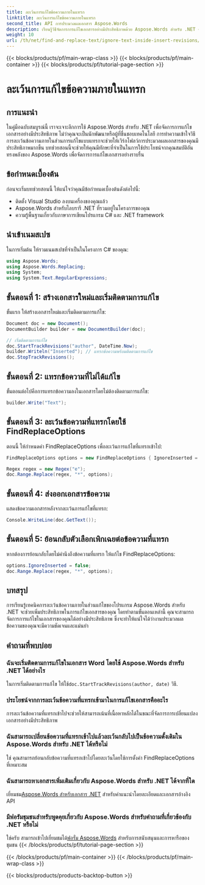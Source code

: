 ```yaml
---
title: ละเว้นการแก้ไขข้อความภายในแทรก
linktitle: ละเว้นการแก้ไขข้อความภายในแทรก
second_title: API การประมวลผลเอกสาร Aspose.Words
description: เรียนรู้วิธีจัดการการแก้ไขเอกสารอย่างมีประสิทธิภาพด้วย Aspose.Words สำหรับ .NET ค้นพบเทคนิคในการละเว้นข้อความภายในส่วนแก้ไขเพื่อการแก้ไขที่มีประสิทธิภาพ
weight: 10
url: /th/net/find-and-replace-text/ignore-text-inside-insert-revisions/
---
```


{{< blocks/products/pf/main-wrap-class >}}
{{< blocks/products/pf/main-container >}}
{{< blocks/products/pf/tutorial-page-section >}}

# ละเว้นการแก้ไขข้อความภายในแทรก

## การแนะนำ

ในคู่มือฉบับสมบูรณ์นี้ เราจะเจาะลึกการใช้ Aspose.Words สำหรับ .NET เพื่อจัดการการแก้ไขเอกสารอย่างมีประสิทธิภาพ ไม่ว่าคุณจะเป็นนักพัฒนาหรือผู้ที่ชื่นชอบเทคโนโลยี การทำความเข้าใจวิธีการละเว้นข้อความภายในส่วนการแก้ไขแบบแทรกจะช่วยให้เวิร์กโฟลว์การประมวลผลเอกสารของคุณมีประสิทธิภาพมากขึ้น บทช่วยสอนนี้จะช่วยให้คุณมีทักษะที่จำเป็นในการใช้ประโยชน์จากคุณสมบัติอันทรงพลังของ Aspose.Words เพื่อจัดการการแก้ไขเอกสารอย่างราบรื่น

## ข้อกำหนดเบื้องต้น

ก่อนจะเริ่มบทช่วยสอนนี้ ให้แน่ใจว่าคุณมีข้อกำหนดเบื้องต้นดังต่อไปนี้:
- ติดตั้ง Visual Studio ลงบนเครื่องของคุณแล้ว
- Aspose.Words สำหรับไลบรารี .NET ที่รวมอยู่ในโครงการของคุณ
- ความรู้พื้นฐานเกี่ยวกับภาษาการเขียนโปรแกรม C# และ .NET framework

## นำเข้าเนมสเปซ

ในการเริ่มต้น ให้รวมเนมสเปซที่จำเป็นในโครงการ C# ของคุณ:
```csharp
using Aspose.Words;
using Aspose.Words.Replacing;
using System;
using System.Text.RegularExpressions;
```

## ขั้นตอนที่ 1: สร้างเอกสารใหม่และเริ่มติดตามการแก้ไข

ขั้นแรก ให้สร้างเอกสารใหม่และเริ่มติดตามการแก้ไข:
```csharp
Document doc = new Document();
DocumentBuilder builder = new DocumentBuilder(doc);

// เริ่มติดตามการแก้ไข
doc.StartTrackRevisions("author", DateTime.Now);
builder.Writeln("Inserted"); // แทรกข้อความพร้อมติดตามการแก้ไข
doc.StopTrackRevisions();
```

## ขั้นตอนที่ 2: แทรกข้อความที่ไม่ได้แก้ไข

ขั้นตอนต่อไปคือการแทรกข้อความลงในเอกสารโดยไม่ต้องติดตามการแก้ไข:
```csharp
builder.Write("Text");
```

## ขั้นตอนที่ 3: ละเว้นข้อความที่แทรกโดยใช้ FindReplaceOptions

ตอนนี้ ให้กำหนดค่า FindReplaceOptions เพื่อละเว้นการแก้ไขที่แทรกเข้าไป:
```csharp
FindReplaceOptions options = new FindReplaceOptions { IgnoreInserted = true };

Regex regex = new Regex("e");
doc.Range.Replace(regex, "*", options);
```

## ขั้นตอนที่ 4: ส่งออกเอกสารข้อความ

แสดงข้อความเอกสารหลังจากละเว้นการแก้ไขที่แทรก:
```csharp
Console.WriteLine(doc.GetText());
```

## ขั้นตอนที่ 5: ย้อนกลับตัวเลือกเพิกเฉยต่อข้อความที่แทรก

หากต้องการย้อนกลับโดยไม่คำนึงถึงข้อความที่แทรก ให้แก้ไข FindReplaceOptions:
```csharp
options.IgnoreInserted = false;
doc.Range.Replace(regex, "*", options);
```

## บทสรุป

การเรียนรู้เทคนิคการละเว้นข้อความภายในส่วนแก้ไขของโปรแกรม Aspose.Words สำหรับ .NET จะช่วยเพิ่มประสิทธิภาพในการแก้ไขเอกสารของคุณ โดยทำตามขั้นตอนเหล่านี้ คุณจะสามารถจัดการการแก้ไขในเอกสารของคุณได้อย่างมีประสิทธิภาพ ซึ่งจะทำให้แน่ใจได้ว่างานประมวลผลข้อความของคุณจะมีความชัดเจนและแม่นยำ

## คำถามที่พบบ่อย

### ฉันจะเริ่มติดตามการแก้ไขในเอกสาร Word โดยใช้ Aspose.Words สำหรับ .NET ได้อย่างไร
 ในการเริ่มติดตามการแก้ไข ให้ใช้`doc.StartTrackRevisions(author, date)` วิธี.

### ประโยชน์จากการละเว้นข้อความที่แทรกเข้ามาในการแก้ไขเอกสารคืออะไร
การละเว้นข้อความที่แทรกเข้าไปจะช่วยให้สามารถเน้นที่เนื้อหาหลักได้ในขณะที่จัดการการเปลี่ยนแปลงเอกสารอย่างมีประสิทธิภาพ

### ฉันสามารถเปลี่ยนข้อความที่แทรกเข้าไปแล้วละเว้นกลับไปเป็นข้อความดั้งเดิมใน Aspose.Words สำหรับ .NET ได้หรือไม่
ใช่ คุณสามารถย้อนกลับข้อความที่แทรกเข้าไปโดยละเว้นโดยใช้การตั้งค่า FindReplaceOptions ที่เหมาะสม

### ฉันสามารถหาเอกสารเพิ่มเติมเกี่ยวกับ Aspose.Words สำหรับ .NET ได้จากที่ใด
 เยี่ยมชม[Aspose.Words สำหรับเอกสาร .NET](https://reference.aspose.com/words/net/) สำหรับคำแนะนำโดยละเอียดและเอกสารอ้างอิง API

### มีฟอรัมชุมชนสำหรับพูดคุยเกี่ยวกับ Aspose.Words สำหรับคำถามที่เกี่ยวข้องกับ .NET หรือไม่
 ใช่ครับ สามารถเข้าไปเยี่ยมชมได้[ฟอรั่ม Aspose.Words](https://forum.aspose.com/c/words/8) สำหรับการสนับสนุนและการหารือของชุมชน
{{< /blocks/products/pf/tutorial-page-section >}}

{{< /blocks/products/pf/main-container >}}
{{< /blocks/products/pf/main-wrap-class >}}

{{< blocks/products/products-backtop-button >}}
